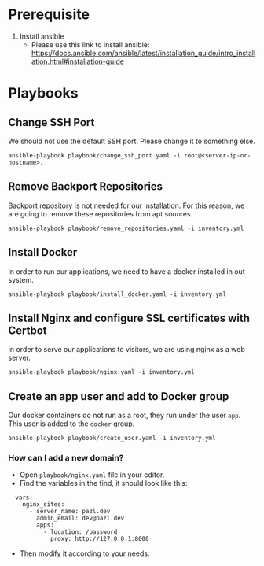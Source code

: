 # Prerequisite
1. Install ansible
   - Please use this link to install ansible: https://docs.ansible.com/ansible/latest/installation_guide/intro_installation.html#installation-guide

# Playbooks

## Change SSH Port
We should not use the default SSH port. Please change it to something else.
```
ansible-playbook playbook/change_ssh_port.yaml -i root@<server-ip-or-hostname>,
```

## Remove Backport Repositories
Backport repository is not needed for our installation. For this reason,
we are going to remove these repositories from apt sources.
```
ansible-playbook playbook/remove_repositories.yaml -i inventory.yml
```

## Install Docker
In order to run our applications, we need to have a docker installed in out system.
```
ansible-playbook playbook/install_docker.yaml -i inventory.yml
```

## Install Nginx and configure SSL certificates with Certbot
In order to serve our applications to visitors, we are using nginx as a web server.
```
ansible-playbook playbook/nginx.yaml -i inventory.yml
```

## Create an app user and add to Docker group
Our docker containers do not run as a root, they run under the user `app`. This
user is added to the `docker` group.
```
ansible-playbook playbook/create_user.yaml -i inventory.yml
```

### How can I add a new domain?
- Open `playbook/nginx.yaml` file in your editor.
- Find the variables in the find, it should look like this:
```
  vars:
    nginx_sites:
      - server_name: pazl.dev
        admin_email: dev@pazl.dev
        apps:
          - location: /password
            proxy: http://127.0.0.1:8000
```
- Then modify it according to your needs.

